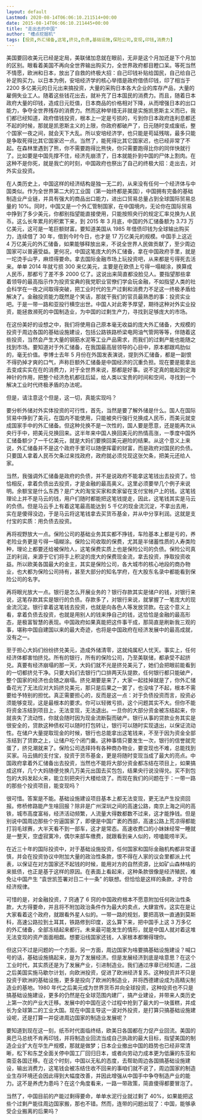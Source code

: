 ```yaml
---
layout: default
Lastmod: 2020-08-14T06:06:10.211514+00:00
date: 2015-08-14T06:06:10.211445+00:00
title: "走出去的中国"
author: "槽点挖掘机"
tags: [投资,外汇储备,这笔,挤兑,负债,基础设施,保险公司,变现,印钱,消费力]
---
```


美国要回收美元已经是定局，美联储加息就在眼前，无非是这个月加还是下个月加的区别。眼看着美国不再向全世界输出购买力，全世界政府都目瞪口呆。等死当然不情愿，欧洲和日本，放出了自救的终极大招：自己印钱补贴给国民，自己给自己补足购买力。以日本为例，安培经济学的核心举措是政府借债印钱，印了相当于 2200 多亿美元的日元出来搞投资，大量的采购日本各大企业的库存产品，大量的雇佣失业工人。随着这些钱花出去，就补充了日本国民的消费力。而且，随着日本政府大量的印钱，造成日元贬值，日本商品的价格相对下降，从而增强日本的出口能力，争夺全世界残存的消费力。然而这种举措无非就是实施凯恩斯主义而已，我们都已经知道，政府借钱投资，根本上一定是亏损的，亏到你日本政府连利息都还不起的时候，那就是凯恩斯主义的上限，你政府都破产了，日元随时变成废纸，整个国家一夜之间，就会天下大乱。所以安培经济学，也只能是苟延残喘，最多只能是争取死得比其它国家迟一点。当然了，能死得比其它国家迟，也已经非常了不起。在森林里遇到了熊，你不需要跑得比熊快，你只需要跑得比你的同伴快就行了。比如要是中国先撑不住，经济先崩溃了，日本就能扑到中国的尸体上割肉。在这种不是你死，就是我亡的时刻，中国政府也祭出了自己的终极大招：走出去，对外实业投资。

在人类历史上，中国这样的经济结构是独一无二的，从来没有任何一个经济体与中国类似。作为全世界第二大的工业国（第一始终都是美国），中国拥有完备的基础制造业产业链，并具有强大的商品出口能力，进出口贸易总量占到全球国际贸易总量的 10%。同时，中国又是一个外汇管制国家，在中国境内，无论你在国际贸易中挣到了多少美元，你都别指望能直接使用，只能按照央行的规定汇率兑换为人民币。这么长年累月的积累下来，到 2015 年 3 月底，中国的外汇储备额为 3.73 万亿美元，这可是一笔巨额财富。要知道美国从 1985 年借债印钱为全球输出购买力，连续借了 30 年，借到今时今日，也才是 17 万亿美元的规模。中国手上这近 4 万亿美元的外汇储备，如果能够释放出来，不说全世界人民做贡献了，至少周边国家可以普遍受益。更何况，中国这笔庞大的外汇储备，拿在中国政府手里，就是一坨烫手山芋，麻烦得要命。拿去国际金融市场上玩投资吧，从来都是亏得死去活来。单单 2014 年就亏损 300 来亿美元，主要是在欧债上亏得一塌糊涂，换算成人民币，那都亏了差不多 2000 亿了。这说出来简直都没脸见人。要指望那些拿着领导的最高指示作为投资宝典的我党职业官僚们学会玩金融，不如指望人类的社会科学在一夜之间取得突破，把工业时代的生产过剩和消费力不足这一终极矛盾给解决了。金融投资能力既然是个笑话，那就干我们的官员最熟悉的事：投资实业吧。于是一带一路和亚投行横空出世。中国人对此寄予厚望，期待这种对外实业投资，能拯救濒死的中国制造业，为中国的过剩生产力，寻找到足够庞大的市场。

在这份美好的设想之中，我们将使用自己原本毫无收益的庞大外汇储备，大规模的投资于周边各国的基础设施建设，包括公路铁路桥梁电网油气管网等等，伴随着这些投资，当然会产生大量的钢筋水泥等工业产品需求，而我们的过剩产能也能随之找到市场。要知道对于外汇储备，在我国最高层领导的心目中，原本都跟鸡肋似的，毫无价值。李博士去年 5 月份在外国发表演说，提到外汇储备，都是一副恨不得扔掉才爽的口气，声称巨额外汇储备是中国经济的沉重负担。现在要是能拿出去变成实实在在的消费力，对于全世界来说，那都是好事。说不定真的能起到定海神针的作用，把整个经济危机都往后延，给人类以宝贵的时间和空间，寻找到一个解决工业时代终极矛盾的办法呢。

但是，请注意这个但是，这一切，真能实现吗？

要分析外储对外实体投资的可行性，首先，当然是要了解外储是什么。国人在国际贸易中挣到了美元，在国内不能使用，只能被央行强行兑换成人民币，而美元就变成国家手中的外汇储备。但这种兑换不是一次性的，国人要是愿意，还是能再次从央行手中，把美元兑换回来。这半年来中国人换回美元的热情高涨，一季度中国外汇储备额少了一千亿美元，就是大妈们要换回美元避险的结果。从这个意义上来说，外汇储备并不是这个政府手里可以随便挥霍的财富，而是政府对国民的负债。只要国人拿着人民币欠条过来找政府，政府就必须兑现这张欠条，把美元还给人家。

当然，我强调外汇储备是政府的负债，并不是说政府不能拿这笔钱出去投资了。恰恰相反，拿着负债出去投资，才是金融的最高奥义。这里必须要举几个例子来说明。余额宝是什么东西？是广大的淘宝买家和卖家留在支付宝帐户上的钱。这笔钱理论上并不是马云的钱，用户们随时都能把这笔钱提走，因此，这笔钱其实是马云的负债。但是马云手上有着这笔最高能达到 5 千亿的现金流沉淀，不拿出去用，实在是傻得没边，于是马云将这笔钱拿去买货币基金，并从中分享利润。这就是支付宝的实质：用负债去投资。

再将视野放大一点。保险公司的基础业务其实都不挣钱，车险基本上都是亏的，养老险业务更是亏得一塌糊涂。保险公司收取的保费，尤其是半储蓄性质的人寿类险种，理论上都要还给被保险人，这笔保费实质上也是保险公司的负债。保险公司真正的利润，来源于它们将手上积淀的庞大的保费现金流，拿去投资，挣取投资收益。所以欧美各国最大的金主，其实是保险公司，各大城市的核心地段的商办物业，也大都为保险公司持有，甚至大部分的知名学府，在大股东名录中都能看到保险公司的名字。

再将眼光放大一点。银行是怎么开展业务的？银行存款其实是储户的钱，对银行来说，这笔存款其实是银行的负债。存款多了，对银行来说，就掌握了一笔庞大的现金流沉淀。银行拿着这笔钱去投资，也就是向各色人等发放贷款。在这个意义上看，拿着负债去投资，也就是用别人的钱来挣自己的钱，这恰恰是金融的最高形态，是极富智慧的表现。中国政府如果真能把这件事干成，那简直是刷新我三观的事，堪称中国自建国以来的最大奇迹，也将是中国政府在经济发展中的最高成就，没有之一。

至于担心大妈们纷纷挤兑美元，造成外储清零，这就纯属杞人忧天。事实上，任何经济体都害怕挤兑。所有的银行，所有的保险公司，乃至美联储，都承受不起挤兑。真要有经济崩塌的那一天，大妈们就不光是挤兑美元了，她们会把眼前能看到的一切都挤兑干净。只要大妈们去银行门口排两天队提款，任何银行都只能破产，整个国家的经济也会随之崩塌。挤兑潮要是来了，大家一起挂掉就是了，你外汇储备花光了无法应对大妈挤兑美元，那只是后果之一罢了，也没啥了不起，根本不需要给予特别的担忧。真正需要担心的，反而是这一点：对于负债投资而言，投资必须能够变现，这是最根本的要求。你可以轻微亏损，这个问题其实不大。但你不能将资金冻结到项目上，无法变现，无法退出。一旦你的大部分资金被冻结起来，你就丧失了流动性，你就会随时因为现金流断裂而破产。银行从事的贷款业务其实是很安全的，贷款这种债权可以随时打包转让，银行可以随时实现退出，以保证流动性。在储户大量提取现金的时候，银行也总能拿出这笔钱来，不至于因为资金全部冻结到了贷款之上，让储户吃个闭门羹。这种事情只要发生一次，银行的信誉就完蛋了，挤兑潮就来了。保险公司选择持有各种商办物业，要变现也不难，总能找到买家。马云搞的支付宝，投资于货币基金，更是将随时变现当成了最大的亮点。中国政府拿着外汇储备出去投资，当然也不能将大部分资金都冻结在项目上，如果搞成这样，几个大妈随便兑换几万美元出国去买包包，结果央行说没得兑。买不到包包的大妈发起火来，能立刻把央行大楼给烧了。而现在我们的问题在于：一带一路的那些个投资项目，能变现吗？

很可惜。答案是不能。基础设施建设项目基本上都无法变现，更无法产生投资回报。修桥修路能产生啥回报？除非是广州深圳之间的高速公路，南京上海之间的高铁，城市高度富裕，经济活动频繁，人流量大得数都数不过来，这才能挣钱。但是别说中国周边那些个穷逼国家了，即便是中国广袤的西部，高速公路上荒凉得都能打羽毛球赛，大半天看不到一部车，这才是常态。高速收费口的小妹妹经常一睡就是一整天，空虚寂寞冷，偶尔来部车缴费，就跟看到亲人似的，唠嗑能唠半天。

在近三十年的国际投资中，对于基础设施投资，任何国家和国际金融机构都非常谨慎，并会在投资协议中附加大量的政治性条款，恨不得在人家的议会里都派上代表，以保证在对方国家还不起钱的时候，能用对方的自然资源，比如矿山森林啥的来抵债，也正是基于这样的原因。在表面上看起来，这种条款很像是经济殖民，难免让中国产生 “袁世凯签署对日二十一条” 的联想。但恰恰是这样的条款，才符合经济规律。

可惜的是，对金融投资，7 窍通了 6 窍的中国政府根本不愿意附加任何政治性条款，大方得要命，并且将不附加政治条件作为最大的卖点，大肆宣传。这实在是让大家看着这个政府，就跟看外星人似的。一带一路的规划，要把高铁一直通到莫斯科，高速公路拉到土耳其，铁路修到印度，这么算下来，把中国手上这 3 万多亿的外汇储备，全部冻结起来都行。未来最可能发生的情形，就是中国人就对着这堆无法变现的资产面面相觑。想要沿线国家还钱，人家根本都懒得理你。

但这只不过是问题的一个方面，另一方面，周边国家为啥要搞基础设施建设？喊口号的话，基础设施搞起来，是为了发展经济。但是发展经济到底是啥意思？在这个工业时代，其实质还是为了发展产业，引进制造业。我们通过序章已经知道，二战之后美国实施马歇尔计划，向欧洲投资，促进了欧洲经济复苏。这种投资并不只是投资于欧洲的基础设施，更多是投向了欧洲的制造业，并将西德建设成为高精尖制造业的基地。1980 年代之后美元成为世界货币并向全球投资，这种投资也不只是搞基础设施建设，更多的仍然是在全球范围内建厂，搞产业建设，并带来人类历史上第一次的产业大迁移。发展中的中国在这个过程中抢到了最大的一块蛋糕，并成长为全球第二的工业大国。现在中国主导这一波对外投资，是打算只搞基础设施建设呢，还是打算一并促进周边国家的制造业发展呢？

要知道到现在这一刻，纸币时代面临终结，欧美日各国都在力促产业回流。美国的奥巴马总统不肯再印钱，并将制造业回流当成自己执政的最大目标，指望美国的制造企业扩大在华生产规模，那就是做梦；日本企业撤出中国的趋势也已经非常清晰，松下和东芝全面关停中国工厂回归日本，或者向劳动力成本更为低廉的东亚和南亚各国迁移。在这个时刻，中国以无私的态度，去帮助周边各国搞基础设施建设，输出消费力，这笔钱会被冻结住收不回来的事咱们就不说了，周边国家的制造业生存环境还会因此得到大幅度改善，并因此增强从中国手中争夺制造产业的能力。这不是养虎为患吗？在这个角度看来，一路一带政策，简直傻得都要冒泡了。

当然了，中国目前的产能过剩得要命，单单水泥行业就过剩了 40%，如果能把这些个过剩产能往周边国家搬，那也不错。然而，连带的问题出现了：中国，能够承受企业搬离的后果吗？

